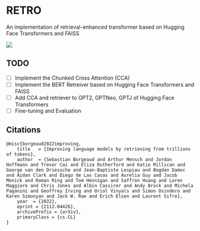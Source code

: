 # RETRO
An implementation of retrieval-enhanced transformer based on Hugging Face Transformers and FAISS

![](https://user-images.githubusercontent.com/38183241/150641412-4cf9cd11-7a00-45f0-b582-f8c76cb16dda.png)

## TODO
- [ ] Implement the Chunked Cross Attention (CCA)
- [ ] Implement the BERT Retreiver based on Hugging Face Transformers and FAISS
- [ ] Add CCA and retriever to GPT2, GPTNeo, GPTJ of Hugging Face Transformers
- [ ] Fine-tuning and Evaluation

## Citations
```
@misc{borgeaud2022improving,
    title   = {Improving language models by retrieving from trillions of tokens}, 
    author  = {Sebastian Borgeaud and Arthur Mensch and Jordan Hoffmann and Trevor Cai and Eliza Rutherford and Katie Millican and George van den Driessche and Jean-Baptiste Lespiau and Bogdan Damoc and Aidan Clark and Diego de Las Casas and Aurelia Guy and Jacob Menick and Roman Ring and Tom Hennigan and Saffron Huang and Loren Maggiore and Chris Jones and Albin Cassirer and Andy Brock and Michela Paganini and Geoffrey Irving and Oriol Vinyals and Simon Osindero and Karen Simonyan and Jack W. Rae and Erich Elsen and Laurent Sifre},
    year  = {2022},
    eprint = {2112.04426},
    archivePrefix = {arXiv},
    primaryClass = {cs.CL}
}
```
